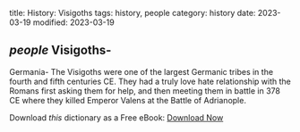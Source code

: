 title: History: Visigoths
tags: history, people
category: history
date: 2023-03-19
modified: 2023-03-19

## _people_  Visigoths-
Germania-
The Visigoths were one of the largest
Germanic tribes in the fourth and fifth centuries CE.  They had a
truly love hate relationship with the Romans first asking them for
help, and then meeting them in battle in   378 CE
 where they
killed Emperor Valens at the Battle of Adrianople.


Download *this* dictionary as a Free eBook: [Download Now]({static}static/CairnsHistoryDictionary.pdf)

